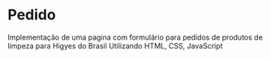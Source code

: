 # Pedido
Implementação de uma pagina com formulário para pedidos de produtos de limpeza para Higyes do Brasil 
Utilizando HTML, CSS, JavaScript

